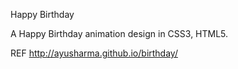 Happy Birthday

A Happy Birthday animation design in CSS3, HTML5.

REF http://ayusharma.github.io/birthday/

